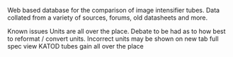Web based database for the comparison of image intensifier tubes. Data collated from a variety of sources, forums, old datasheets and more.

Known issues
Units are all over the place. Debate to be had as to how best to reformat / convert units.
Incorrect units may be shown on new tab full spec view
KATOD tubes gain all over the place
